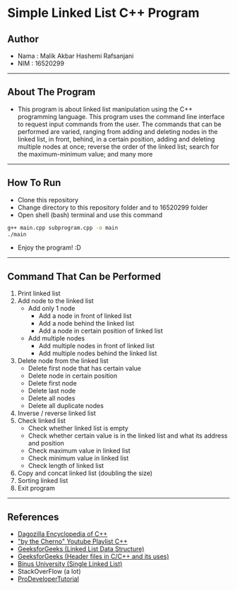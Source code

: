 # Simple Linked List C++ Program

## Author
- Nama    : Malik Akbar Hashemi Rafsanjani
- NIM     : 16520299

---

## About The Program
- This program is about linked list manipulation using the C++ programming language. This program uses the command line interface to request input commands from the user. The commands that can be performed are varied, ranging from adding and deleting nodes in the linked list, in front, behind, in a certain position, adding and deleting multiple nodes at once; reverse the order of the linked list; search for the maximum-minimum value; and many more

---

## How To Run
- Clone this repository
- Change directory to this repository folder and to 16520299 folder
- Open shell (bash) terminal and use this command
```sh
g++ main.cpp subprogram.cpp -o main
./main
```
- Enjoy the program! :D

---

## Command That Can be Performed
1. Print linked list
2. Add node to the linked list
    - Add only 1 node
        * Add a node in front of linked list
        * Add a node behind the linked list
        * Add a node in certain position of linked list
    - Add multiple nodes
        * Add multiple nodes in front of linked list
        * Add multiple nodes behind the linked list
3. Delete node from the linked list
    - Delete first node that has certain value
    - Delete node in certain position
    - Delete first node
    - Delete last node
    - Delete all nodes
    - Delete all duplicate nodes
4. Inverse / reverse linked list
5. Check linked list
    - Check whether linked list is empty
    - Check whether certain value is in the linked list and what its address and position
    - Check maximum value in linked list
    - Check minimum value in linked list
    - Check length of linked list 
6.  Copy and concat linked list (doubling the size)
7.  Sorting linked list
0.  Exit program

--- 

## References
- [Dagozilla Encyclopedia of C++](https://github.com/dagozilla/encyclopedia/tree/main/cpp)
- ["by the Cherno" Youtube Playlist C++](https://www.youtube.com/playlist?list=PLlrATfBNZ98dudnM48yfGUldqGD0S4FFb)
- [GeeksforGeeks (Linked List Data Structure)](https://www.geeksforgeeks.org/data-structures/linked-list/)
- [GeeksforGeeks (Header files in C/C++ and its uses)](https://www.geeksforgeeks.org/header-files-in-c-cpp-and-its-uses/)
- [Binus University (Single Linked List)](https://socs.binus.ac.id/2017/03/15/single-linked-list/)
- StackOverFlow (a lot)
- [ProDeveloperTutorial](https://www.prodevelopertutorial.com/perform-bubble-sort-on-singly-linked-list-solution-in-c/)